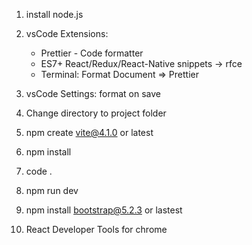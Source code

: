 1. install node.js
2. vsCode Extensions:
    - Prettier - Code formatter
    - ES7+ React/Redux/React-Native snippets -> rfce
    - Terminal: Format Document => Prettier

3. vsCode Settings: format on save
4. Change directory to project folder
5. npm create vite@4.1.0 or latest
6. npm install
7. code .
8. npm run dev
9. npm install bootstrap@5.2.3 or lastest
10. React Developer Tools for chrome 
